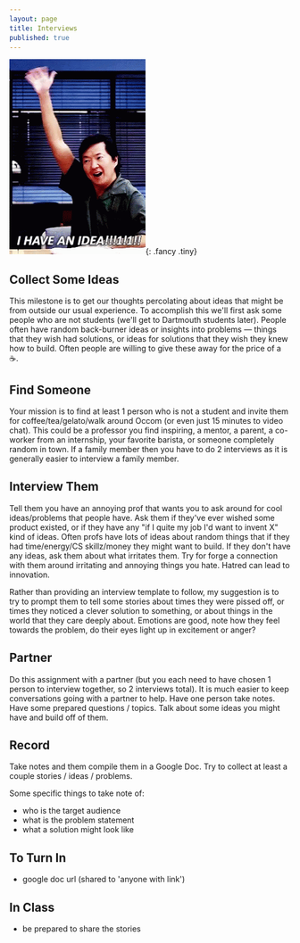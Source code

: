 ```yaml
---
layout: page
title: Interviews
published: true
---
```


![](img/have-an-idea.gif){: .fancy .tiny}


## Collect Some Ideas

This milestone is to get our thoughts percolating about ideas that might be from outside our usual experience.  To accomplish this we'll first ask some people who are not students (we'll get to Dartmouth students later). People often have random back-burner ideas or insights into problems — things that they wish had solutions, or ideas for solutions that they wish they knew how to build. Often people are willing to give these away for the price of a :coffee:.

## Find Someone

Your mission is to find at least 1 person who is not a student and invite them for coffee/tea/gelato/walk around Occom (or even just 15 minutes to video chat).  This could be a professor you find inspiring, a mentor, a parent, a co-worker from an internship, your favorite barista, or someone completely random in town.  If a family member then you have to do 2 interviews as it is generally easier to interview a family member. 

## Interview Them

Tell them you have an annoying prof that wants you to ask around for cool ideas/problems that people have.  Ask them if they've ever wished some product existed, or if they have any "if I quite my job I'd want to invent X" kind of ideas.  Often profs have lots of ideas about random things that if they had time/energy/CS skillz/money they might want to build.  If they don't have any ideas, ask them about what irritates them.  Try for forge a connection with them around irritating and annoying things you hate. Hatred can lead to innovation.

Rather than providing an interview template to follow, my suggestion is to try to prompt them to tell some stories about times they were pissed off, or times they noticed a clever solution to something, or about things in the world that they care deeply about.  Emotions are good, note how they feel towards the problem, do their eyes light up in excitement or anger? 

## Partner

Do this assignment with a partner (but you each need to have chosen 1 person to interview together, so 2 interviews total).  It is much easier to keep conversations going with a partner to help.  Have one person take notes.  Have some prepared questions / topics.  Talk about some ideas you might have and build off of them.

## Record

Take notes and them compile them in a Google Doc. Try to collect at least a couple stories / ideas / problems. 

Some specific things to take note of:
* who is the target audience
* what is the problem statement
* what a solution might look like


## To Turn In

* google doc url (shared to 'anyone with link')

## In Class

* be prepared to share the stories

